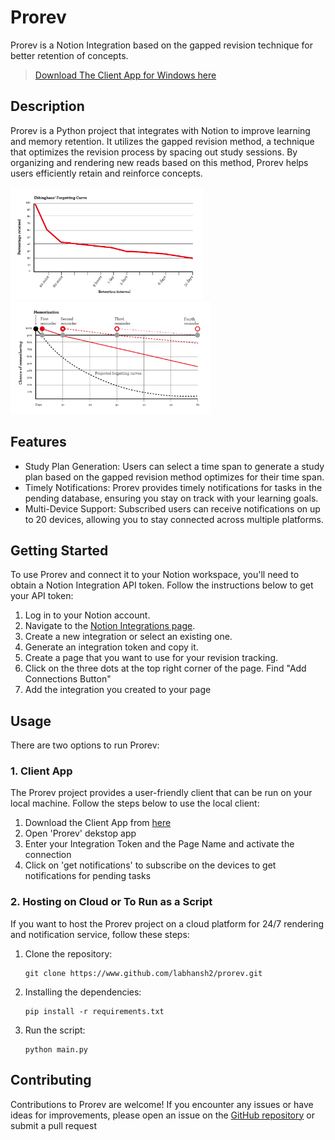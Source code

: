 # Prorev

Prorev is a Notion Integration based on the gapped revision technique for better
retention of concepts.

> [Download The Client App for Windows here](https://www.notion.so/my-integrations)

## Description

Prorev is a Python project that integrates with Notion to improve learning and
memory retention. It utilizes the gapped revision method, a technique that
optimizes the revision process by spacing out study sessions. By organizing and
rendering new reads based on this method, Prorev helps users efficiently retain
and reinforce concepts.

<img src="img/forgetting-v1.png" alt="Image" height="180" />
<img src="img/learning-v1-updated-1024x574.png" alt="Image" height="180" />

## Features

-   Study Plan Generation: Users can select a time span to generate a study plan
    based on the gapped revision method optimizes for their time span.
-   Timely Notifications: Prorev provides timely notifications for tasks in the
    pending database, ensuring you stay on track with your learning goals.
-   Multi-Device Support: Subscribed users can receive notifications on up to 20
    devices, allowing you to stay connected across multiple platforms.

## Getting Started

To use Prorev and connect it to your Notion workspace, you'll need to obtain a
Notion Integration API token. Follow the instructions below to get your API
token:

1. Log in to your Notion account.
2. Navigate to the
   [Notion Integrations page](https://www.notion.so/my-integrations).
3. Create a new integration or select an existing one.
4. Generate an integration token and copy it.
5. Create a page that you want to use for your revision tracking.
6. Click on the three dots at the top right corner of the page. Find "Add
   Connections Button"
7. Add the integration you created to your page

## Usage

There are two options to run Prorev:

### 1. Client App

The Prorev project provides a user-friendly client that can be run on your local
machine. Follow the steps below to use the local client:

1. Download the Client App from [here](url)
2. Open 'Prorev' dekstop app
3. Enter your Integration Token and the Page Name and activate the connection
4. Click on 'get notifications' to subscribe on the devices to get notifications
   for pending tasks

### 2. Hosting on Cloud or To Run as a Script

If you want to host the Prorev project on a cloud platform for 24/7 rendering
and notification service, follow these steps:

1. Clone the repository:
    ```
    git clone https://www.github.com/labhansh2/prorev.git
    ```
2. Installing the dependencies:
    ```
    pip install -r requirements.txt
    ```
3. Run the script:
    ```
    python main.py
    ```

## Contributing

Contributions to Prorev are welcome! If you encounter any issues or have ideas
for improvements, please open an issue on the
[GitHub repository](https://www.github.com/labhansh2/prorev.git) or submit a
pull request
